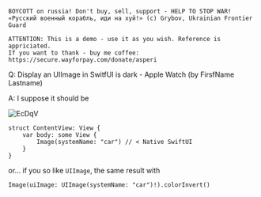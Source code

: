 ```
BOYCOTT on russia! Don't buy, sell, support - HELP TO STOP WAR!
«Русский военный корабль, иди на хуй!» (c) Grybov, Ukrainian Frontier Guard

ATTENTION: This is a demo - use it as you wish. Reference is appriciated.
If you want to thank - buy me coffee: https://secure.wayforpay.com/donate/asperi
```

Q: Display an UIImage in SwitfUI is dark - Apple Watch (by FirsfName Lastname)

A: I suppose it should be 

![EcDqV](https://user-images.githubusercontent.com/62171579/175771180-d80403c3-7bde-428d-b279-1f8a4f9bcb50.png)

    struct ContentView: View {
        var body: some View {
            Image(systemName: "car") // < Native SwiftUI
        }
    }

or... if you so like `UIImage`, the same result with

    Image(uiImage: UIImage(systemName: "car")!).colorInvert()


